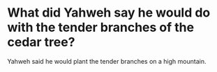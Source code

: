 # What did Yahweh say he would do with the tender branches of the cedar tree?

Yahweh said he would plant the tender branches on a high mountain.

